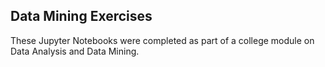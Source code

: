 <h2>Data Mining Exercises</h2>
<p>These Jupyter Notebooks were completed as part of a college module on Data Analysis and Data Mining.</p>